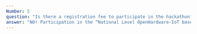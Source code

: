 ```yaml
---
Number: 5
question: "Is there a registration fee to participate in the hackathon?"
answer: "NO! Participation in the “National Level OpenHardware-IoT based Geopstial Hackathon” is completely ‘FREE OF COST/ NO FEE”."
---
```

